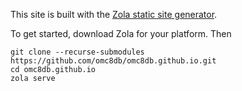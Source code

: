 This site is built with the [Zola static site generator](https://www.getzola.org/).

To get started, download Zola for your platform. Then

```
git clone --recurse-submodules https://github.com/omc8db/omc8db.github.io.git
cd omc8db.github.io
zola serve
```
